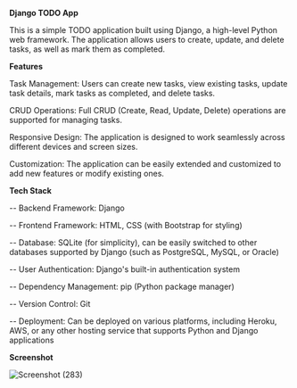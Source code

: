 **Django TODO App**

This is a simple TODO application built using Django, a high-level Python web framework. The application allows users to create, update, and delete tasks, as well as mark them as completed.


**Features**

Task Management: Users can create new tasks, view existing tasks, update task details, mark tasks as completed, and delete tasks.

CRUD Operations: Full CRUD (Create, Read, Update, Delete) operations are supported for managing tasks.

Responsive Design: The application is designed to work seamlessly across different devices and screen sizes.

Customization: The application can be easily extended and customized to add new features or modify existing ones.

**Tech Stack**

-- Backend Framework: Django 

-- Frontend Framework: HTML, CSS (with Bootstrap for styling)

-- Database: SQLite (for simplicity), can be easily switched to other databases supported by Django (such as PostgreSQL, MySQL, or Oracle)

-- User Authentication: Django's built-in authentication system

-- Dependency Management: pip (Python package manager)

-- Version Control: Git

-- Deployment: Can be deployed on various platforms, including Heroku, AWS, or any other hosting service that supports Python and Django applications

**Screenshot**


![Screenshot (283)](https://github.com/saranyams057/Todo-Project-Python/assets/61340715/44de5e44-dae1-4fb0-a5ee-024ff3b41f50)
